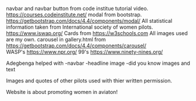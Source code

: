 navbar and navbar button from code institue tutorial video. https://courses.codeinstitute.net/
modal from bootstrap. https://getbootstrap.com/docs/4.4/components/modal/
All statistical information taken from International society of women pilots. https://www.iswap.org/
Cards from https://w3schools.com
All images used are my own.
carousel in gallery.html from https://getbootstrap.com/docs/4.4/components/carousel/  
WASP's https://www.npr.org/
99's https://www.ninety-nines.org/

Adegbenga helped with -navbar
                      -headline image
                      -did you know images and text

Images and quotes of other pilots used with thier written permission.

Website is about promoting women in aviaton!



​